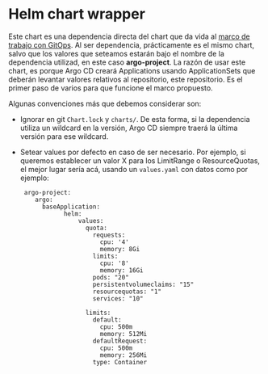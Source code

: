 # Helm chart wrapper

Este chart es una dependencia directa del chart que da vida al [marco de trabajo
con GitOps](https://gitops-workflow.readthedocs.io/).
Al ser dependencia, prácticamente es el mismo chart, salvo que los valores que
seteamos estarán bajo el nombre de la dependencia utilizad, en este caso
**argo-project**. La razón de usar este chart, es porque Argo CD creará
Applications usando ApplicationSets que deberán levantar valores relativos al
repositorio, este repositorio. Es el primer paso de varios para que funcione el
marco propuesto. 

Algunas convenciones más que debemos considerar son:

* Ignorar en git `Chart.lock` y `charts/`. De esta forma, si la dependencia
  utiliza un wildcard en la versión, Argo CD siempre traerá la última versión
  para ese wildcard.
* Setear values por defecto en caso de ser necesario. Por ejemplo, si queremos
  establecer un valor X para los LimitRange o ResourceQuotas, el mejor lugar
  sería acá, usando un `values.yaml` con datos como por ejemplo:

  ```
   argo-project:
      argo:
        baseApplication:
              helm:
                  values:
                    quota:
                      requests:
                        cpu: '4'
                        memory: 8Gi
                      limits:
                        cpu: '8'
                        memory: 16Gi
                      pods: "20"
                      persistentvolumeclaims: "15"
                      resourcequotas: "1"
                      services: "10"

                    limits:
                      default:
                        cpu: 500m
                        memory: 512Mi
                      defaultRequest:
                        cpu: 500m
                        memory: 256Mi
                      type: Container
  ```
